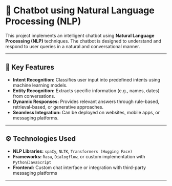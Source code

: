 # 🚀 Chatbot using Natural Language Processing (NLP)

This project implements an intelligent chatbot using **Natural Language Processing (NLP)** techniques. The chatbot is designed to understand and respond to user queries in a natural and conversational manner.

---

## 🧠 Key Features
- **Intent Recognition:** Classifies user input into predefined intents using machine learning models.
- **Entity Recognition:** Extracts specific information (e.g., names, dates) from conversations.
- **Dynamic Responses:** Provides relevant answers through rule-based, retrieval-based, or generative approaches.
- **Seamless Integration:** Can be deployed on websites, mobile apps, or messaging platforms.

---

## ⚙️ Technologies Used
- **NLP Libraries:** `spaCy`, `NLTK`, `Transformers (Hugging Face)`
- **Frameworks:** `Rasa`, `Dialogflow`, or custom implementation with `Python`/`JavaScript`
- **Frontend:** Custom chat interface or integration with third-party messaging platforms

---

